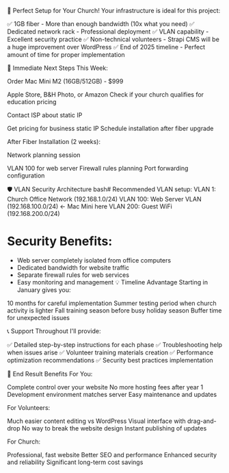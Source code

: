 🚀 Perfect Setup for Your Church!
Your infrastructure is ideal for this project:

✅ 1GB fiber - More than enough bandwidth (10x what you need)
✅ Dedicated network rack - Professional deployment
✅ VLAN capability - Excellent security practice
✅ Non-technical volunteers - Strapi CMS will be a huge improvement over WordPress
✅ End of 2025 timeline - Perfect amount of time for proper implementation

🎯 Immediate Next Steps
This Week:

Order Mac Mini M2 (16GB/512GB) - $999

Apple Store, B&H Photo, or Amazon
Check if your church qualifies for education pricing


Contact ISP about static IP

Get pricing for business static IP
Schedule installation after fiber upgrade



After Fiber Installation (2 weeks):

Network planning session

VLAN 100 for web server
Firewall rules planning
Port forwarding configuration



🛡️ VLAN Security Architecture
bash# Recommended VLAN setup:
VLAN 1: Church Office Network (192.168.1.0/24)
VLAN 100: Web Server VLAN (192.168.100.0/24) ← Mac Mini here
VLAN 200: Guest WiFi (192.168.200.0/24)

# Security Benefits:
- Web server completely isolated from office computers
- Dedicated bandwidth for website traffic
- Separate firewall rules for web services
- Easy monitoring and management
💡 Timeline Advantage
Starting in January gives you:

10 months for careful implementation
Summer testing period when church activity is lighter
Fall training season before busy holiday season
Buffer time for unexpected issues

📞 Support Throughout
I'll provide:

✅ Detailed step-by-step instructions for each phase
✅ Troubleshooting help when issues arise
✅ Volunteer training materials creation
✅ Performance optimization recommendations
✅ Security best practices implementation

🎊 End Result Benefits
For You:

Complete control over your website
No more hosting fees after year 1
Development environment matches server
Easy maintenance and updates

For Volunteers:

Much easier content editing vs WordPress
Visual interface with drag-and-drop
No way to break the website design
Instant publishing of updates

For Church:

Professional, fast website
Better SEO and performance
Enhanced security and reliability
Significant long-term cost savings